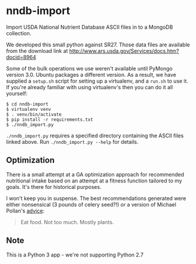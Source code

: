 # nndb-import

Import USDA National Nutrient Database ASCII files in to a MongoDB collection.

We developed this small python against SR27. Those data files are available
from the download link at http://www.ars.usda.gov/Services/docs.htm?docid=8964

Some of the bulk operations we use weren't available until PyMongo version
3.0. Ubuntu packages a different version. As a result, we have supplied a
`setup.sh` script for setting up a virtualenv, and a `run.sh` to use it. If
you're already familiar with using virtualenv's then you can do it all yourself:

```
$ cd nndb-import
$ virtualenv venv
$ . venv/bin/activate
$ pip install -r requirements.txt
$ ./nndb_import.py
```

`./nndb_import.py` requires a specified directory containing the ASCII files
linked above. Run `./nndb_import.py --help` for details.

## Optimization

There is a small attempt at a GA optimization approach for recommended
nutritional intake based on an attempt at a fitness function tailored to my
goals. It's there for historical purposes.

I won't keep you in suspense. The best recommendations generated were either
nonsensical (3 pounds of celery seed?!) *or* a version of Michael Pollan's
[advice](http://www.nytimes.com/2007/01/28/magazine/28nutritionism.t.html):

> Eat food. Not too much. Mostly plants.

## Note

This is a Python 3 app - we're not supporting Python 2.7
